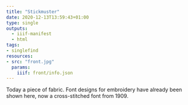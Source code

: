 ```yaml
---
title: "Stickmuster"
date: 2020-12-13T13:59:43+01:00
type: single
outputs:
  - iiif-manifest
  - html
tags:
- singlefind
resources:
- src: "front.jpg"
  params:
    iiif: front/info.json
---
```

Today a piece of fabric. Font designs for embroidery have already been shown here, now a cross-stitched font from 1909.
